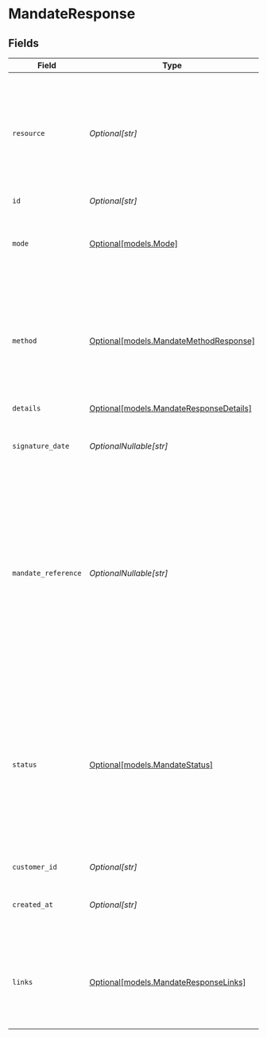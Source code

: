 # MandateResponse


## Fields

| Field                                                                                                                                                                               | Type                                                                                                                                                                                | Required                                                                                                                                                                            | Description                                                                                                                                                                         | Example                                                                                                                                                                             |
| ----------------------------------------------------------------------------------------------------------------------------------------------------------------------------------- | ----------------------------------------------------------------------------------------------------------------------------------------------------------------------------------- | ----------------------------------------------------------------------------------------------------------------------------------------------------------------------------------- | ----------------------------------------------------------------------------------------------------------------------------------------------------------------------------------- | ----------------------------------------------------------------------------------------------------------------------------------------------------------------------------------- |
| `resource`                                                                                                                                                                          | *Optional[str]*                                                                                                                                                                     | :heavy_minus_sign:                                                                                                                                                                  | Indicates the response contains a mandate object. Will always contain the string `mandate` for this endpoint.                                                                       | mandate                                                                                                                                                                             |
| `id`                                                                                                                                                                                | *Optional[str]*                                                                                                                                                                     | :heavy_minus_sign:                                                                                                                                                                  | N/A                                                                                                                                                                                 | mdt_5B8cwPMGnU                                                                                                                                                                      |
| `mode`                                                                                                                                                                              | [Optional[models.Mode]](../models/mode.md)                                                                                                                                          | :heavy_minus_sign:                                                                                                                                                                  | Whether this entity was created in live mode or in test mode.                                                                                                                       | live                                                                                                                                                                                |
| `method`                                                                                                                                                                            | [Optional[models.MandateMethodResponse]](../models/mandatemethodresponse.md)                                                                                                        | :heavy_minus_sign:                                                                                                                                                                  | Payment method of the mandate.<br/><br/>SEPA Direct Debit and PayPal mandates can be created directly.                                                                              | directdebit                                                                                                                                                                         |
| `details`                                                                                                                                                                           | [Optional[models.MandateResponseDetails]](../models/mandateresponsedetails.md)                                                                                                      | :heavy_minus_sign:                                                                                                                                                                  | N/A                                                                                                                                                                                 |                                                                                                                                                                                     |
| `signature_date`                                                                                                                                                                    | *OptionalNullable[str]*                                                                                                                                                             | :heavy_minus_sign:                                                                                                                                                                  | The date when the mandate was signed in `YYYY-MM-DD` format.                                                                                                                        | 2025-01-01                                                                                                                                                                          |
| `mandate_reference`                                                                                                                                                                 | *OptionalNullable[str]*                                                                                                                                                             | :heavy_minus_sign:                                                                                                                                                                  | A custom mandate reference. For SEPA Direct Debit, it is vital to provide a unique reference. Some banks will<br/>decline Direct Debit payments if the mandate reference is not unique. | ID-1023892                                                                                                                                                                          |
| `status`                                                                                                                                                                            | [Optional[models.MandateStatus]](../models/mandatestatus.md)                                                                                                                        | :heavy_minus_sign:                                                                                                                                                                  | The status of the mandate. A status can be `pending` for mandates when the first payment is not yet finalized, or<br/>when we did not received the IBAN yet from the first payment. | valid                                                                                                                                                                               |
| `customer_id`                                                                                                                                                                       | *Optional[str]*                                                                                                                                                                     | :heavy_minus_sign:                                                                                                                                                                  | N/A                                                                                                                                                                                 | cst_5B8cwPMGnU                                                                                                                                                                      |
| `created_at`                                                                                                                                                                        | *Optional[str]*                                                                                                                                                                     | :heavy_minus_sign:                                                                                                                                                                  | The entity's date and time of creation, in [ISO 8601](https://en.wikipedia.org/wiki/ISO_8601) format.                                                                               | 2024-03-20T09:13:37.0Z                                                                                                                                                              |
| `links`                                                                                                                                                                             | [Optional[models.MandateResponseLinks]](../models/mandateresponselinks.md)                                                                                                          | :heavy_minus_sign:                                                                                                                                                                  | An object with several relevant URLs. Every URL object will contain an `href` and a `type` field.                                                                                   |                                                                                                                                                                                     |